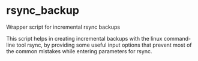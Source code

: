 # rsync_backup
Wrapper script for incremental rsync backups

This script helps in creating incremental backups with the linux command-line tool rsync, by providing some useful input options that prevent most of the common mistakes while entering parameters for rsync.

